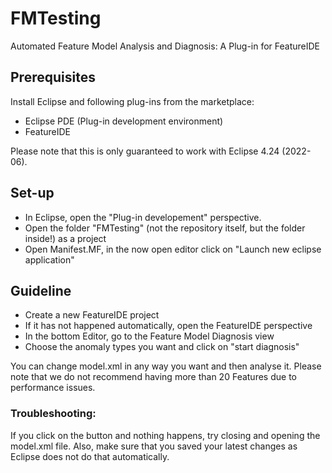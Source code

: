 # FMTesting
Automated Feature Model Analysis and Diagnosis: A Plug-in for FeatureIDE

## Prerequisites
Install Eclipse and following plug-ins from the marketplace:
* Eclipse PDE (Plug-in development environment)
* FeatureIDE

Please note that this is only guaranteed to work with Eclipse 4.24 (2022-06).

## Set-up
* In Eclipse, open the "Plug-in developement" perspective.
* Open the folder "FMTesting" (not the repository itself, but the folder inside!) as a project
* Open Manifest.MF, in the now open editor click on "Launch new eclipse application"

## Guideline
* Create a new FeatureIDE project
* If it has not happened automatically, open the FeatureIDE perspective
* In the bottom Editor, go to the Feature Model Diagnosis view
* Choose the anomaly types you want and click on "start diagnosis"

You can change model.xml in any way you want and then analyse it.
Please note that we do not recommend having more than 20 Features due to performance issues.

### Troubleshooting:
If you click on the button and nothing happens, try closing and opening the model.xml file. Also, make sure that you saved your latest changes as Eclipse does not do that automatically.
